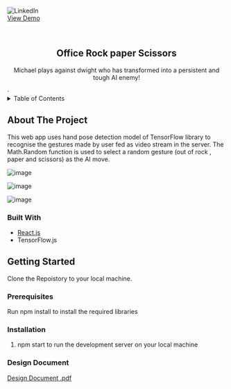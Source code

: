 <div id="top"></div>
<!--
*** Thanks for checking out the Best-README-Template. If you have a suggestion
*** that would make this better, please fork the repo and create a pull request
*** or simply open an issue with the tag "enhancement".
*** Don't forget to give the project a star!
*** Thanks again! Now go create something AMAZING! :D
-->






![LinkedIn][linkedin-shield]
<br>
 <a href="https://www.youtube.com/watch?v=JNc_P6rwGwk">View Demo</a>



<!-- PROJECT LOGO -->
<br />


  <h2 align="center">Office Rock paper Scissors</h2>

  <p align="center">
    Michael plays against dwight who has transformed into a persistent and tough AI enemy! 
    <br />
   
  
  
   
  </p>
    
</div>
 ·
   
<br>



<!-- TABLE OF CONTENTS -->
<details>
  <summary>Table of Contents</summary>
  <ol>
    <li>
      <a href="#about-the-project">About The Project</a>
      <ul>
        <li><a href="#built-with">Built With</a></li>
      </ul>
    </li>
    <li>
      <a href="#getting-started">Getting Started</a>
      <ul>
        <li><a href="#prerequisites">Prerequisites</a></li>
        <li><a href="#installation">Installation</a></li>
      </ul>
    </li>
  
  </ol>
</details>



<!-- ABOUT THE PROJECT -->
## About The Project



This web app uses hand pose detection model of TensorFlow library to recognise the gestures made by user fed as video stream in the server. The Math.Random function is used to 
select a random gesture (out of rock , paper and scissors) as the AI move. 

![image](https://user-images.githubusercontent.com/62829009/158286764-b05df084-7690-4ab7-ad42-02bc6ed458e9.png)


![image](https://user-images.githubusercontent.com/62829009/158286806-1b8fc957-bc72-4356-b262-8138ed7e7883.png)

![image](https://user-images.githubusercontent.com/62829009/158286847-4ad60adc-6e79-4878-a9d7-321db676af6f.png)





### Built With




* [React.js](https://reactjs.org/)
* TensorFlow.js





<!-- GETTING STARTED -->
## Getting Started

Clone the Repoistory to your local machine.

### Prerequisites

Run npm install to install the required libraries

### Installation



1. npm start to run the development server on your local machine

### Design Document

[Design Document .pdf](https://github.com/Gyaniultimate/office-rock-paper/files/8249672/Design.Document.pdf)




[linkedin-shield]: https://img.shields.io/badge/-LinkedIn-black.svg?style=for-the-badge&logo=linkedin&colorB=555
[linkedin-url]:https://www.linkedin.com/in/gyanendra-prakash-a65122168/

